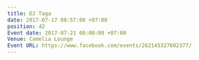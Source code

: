```yaml
---
title: DJ Taga
date: 2017-07-17 08:57:00 +07:00
position: 42
Event date: 2017-07-21 00:00:00 +07:00
Venue: Camelia Lounge
Event URL: https://www.facebook.com/events/262145327602377/
---
```


